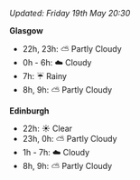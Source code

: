 *Updated: Friday 19th May 20:30*

**Glasgow**

* 22h, 23h: :partly_sunny: Partly Cloudy
* 0h - 6h: :cloud: Cloudy
* 7h: :umbrella: Rainy
* 8h, 9h: :partly_sunny: Partly Cloudy

**Edinburgh**

* 22h: :sunny: Clear
* 23h, 0h: :partly_sunny: Partly Cloudy
* 1h - 7h: :cloud: Cloudy
* 8h, 9h: :partly_sunny: Partly Cloudy
